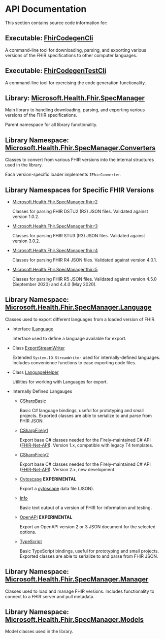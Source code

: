 # API Documentation

This section contains source code information for:

## Executable: [FhirCodegenCli](FhirCodegenCli.html)

A command-line tool for downloading, parsing, and exporting various versions of the FHIR specifications to other computer languages.

## Executable: [FhirCodegenTestCli](FhirCodegenTestCli.html)

A command-line tool for exercising the code generation functionality.

## Library: [Microsoft.Health.Fhir.SpecManager](Microsoft.Health.Fhir.SpecManager.html)

Main library to handling downloading, parsing, and exporting various versions of the FHIR specifications.

Parent namespace for all library functionality.

## Library Namespace: [Microsoft.Health.Fhir.SpecManager.Converters](Microsoft.Health.Fhir.SpecManager.Converters.html)

Classes to convert from various FHIR versions into the internal structures used in the library.

Each version-specific loader implements `IFhirConverter`.

## Library Namespaces for Specific FHIR Versions

* [Microsoft.Health.Fhir.SpecManager.fhir.r2](Microsoft.Health.Fhir.SpecManager.fhir.r2.html)

  Classes for parsing FHIR DSTU2 (R2) JSON files.  Validated against version 1.0.2.

* [Microsoft.Health.Fhir.SpecManager.fhir.r3](Microsoft.Health.Fhir.SpecManager.fhir.r3.html)

  Classes for parsing FHIR STU3 (R3) JSON files.  Validated against version 3.0.2.

* [Microsoft.Health.Fhir.SpecManager.fhir.r4](Microsoft.Health.Fhir.SpecManager.fhir.r4.html)

  Classes for parsing FHIR R4 JSON files.  Validated against version 4.0.1.

* [Microsoft.Health.Fhir.SpecManager.fhir.r5](Microsoft.Health.Fhir.SpecManager.fhir.r5.html)

  Classes for parsing FHIR R5 JSON files.  Validated against version 4.5.0 (September 2020) and 4.4.0 (May 2020).

## Library Namespace: [Microsoft.Health.Fhir.SpecManager.Language](Microsoft.Health.Fhir.SpecManager.Language.html)

Classes used to export different languages from a loaded version of FHIR.

* Interface [ILanguage](Microsoft.Health.Fhir.SpecManager.Language.ILanguage.html)

  Interface used to define a language available for export.

* Class [ExportStreamWriter](Microsoft.Health.Fhir.SpecManager.Language.ExportStreamWriter.html)

  Extended `System.IO.StreamWriter` used for internally-defined languages.  Includes convenience functions to ease exporting code files.

* Class [LanguageHelper](Microsoft.Health.Fhir.SpecManager.Language.LanguageHelper.html)

  Utilities for working with Languages for export.

* Internally Defined Langauges
  * [CSharpBasic](Microsoft.Health.Fhir.SpecManager.Language.CSharpBasic.html)

    Basic C# language bindings, useful for prototyping and small projects.  Exported classes are able to serialize to and parse from FHIR JSON.

  * [CSharpFirely1](Microsoft.Health.Fhir.SpecManager.Language.CSharpFirely1.html)

    Export base C# classes needed for the Firely-maintained C# API ([FHIR-Net-API](https://github.com/FirelyTeam/fhir-net-api/)). Version 1.x, compatible with legacy T4 templates.

  * [CSharpFirely2](Microsoft.Health.Fhir.SpecManager.Language.CSharpFirely2.html)

    Export base C# classes needed for the Firely-maintained C# API ([FHIR-Net-API](https://github.com/FirelyTeam/fhir-net-api/)). Version 2.x, new development.

  * [Cytoscape](Microsoft.Health.Fhir.SpecManager.Language.Cytoscape.html) **EXPERIMENTAL**
    
    Export a [cytoscape](https://js.cytoscape.org/) data file (JSON).

  * [Info](Microsoft.Health.Fhir.SpecManager.Language.Info.html)
    
    Basic text output of a version of FHIR for information and testing.

  * [OpenAPI](Microsoft.Health.Fhir.SpecManager.Language.LangOpenApi.html) **EXPERIMENTAL**

    Export an OpenAPI version 2 or 3 JSON document for the selected options.

  * [TypeScript](Microsoft.Health.Fhir.SpecManager.Language.TypeScript.html)

    Basic TypeScript bindings, useful for prototyping and small projects.  Exported classes are able to serialize to and parse from FHIR JSON.

## Library Namespace: [Microsoft.Health.Fhir.SpecManager.Manager](Microsoft.Health.Fhir.SpecManager.Manager.html)

Classes used to load and manage FHIR versions.  Includes functionality to connect to a FHIR server and pull metadata.

## Library Namespace: [Microsoft.Health.Fhir.SpecManager.Models](Microsoft.Health.Fhir.SpecManager.Models.html)

Model classes used in the library.